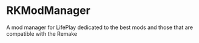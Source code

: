 # RKModManager
 A mod manager for LifePlay dedicated to the best mods and those that are compatible with the Remake
